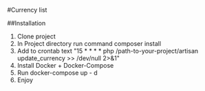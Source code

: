 #Currency list 

##Installation

1. Clone project 
2. In Project directory run command composer install
3. Add to crontab text "15 * * * * php /path-to-your-project/artisan update_currency >> /dev/null 2>&1"
4. Install Docker + Docker-Compose 
5. Run docker-compose up - d
6. Enjoy 